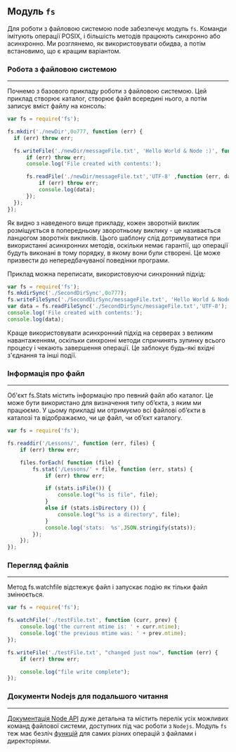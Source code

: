 ## Модуль `fs`

   Для роботи з файловою системою node забезпечує модуль `fs`. Команди імітують операції POSIX, і більшість методів працюють синхронно або асинхронно. Ми розглянемо, як використовувати обидва, а потім встановимо, що є кращим варіантом.



   ### Робота з файловою системою
   ------------------------------
   Почнемо з базового прикладу роботи з файловою системою. Цей приклад створює каталог, створює файл всередині нього, а потім записує вміст файлу на консоль:
  
```javascript
var fs = require('fs');

fs.mkdir('./newDir',0o777, function (err) {
  if (err) throw err;

  fs.writeFile('./newDir/messageFile.txt', 'Hello World & Node :)', function (err) {
      if (err) throw err;
      console.log('File created with contents:');

      fs.readFile('./newDir/messageFile.txt','UTF-8' ,function (err, data) {
          if (err) throw err;
          console.log(data);
      });
  });
});
```

   Як видно з наведеного вище прикладу, кожен зворотній виклик розміщується в попередньому зворотньому виклику - це називається ланцюгом зворотніх викликів. Цього шаблону слід дотримуватися при використанні асинхронних методів, оскільки немає гарантії, що операції будуть виконані в тому порядку, в якому вони були створені. Це може призвести до непередбачуваної поведінки програми.
   
   Приклад можна переписати, використовуючи синхронний підхід:
   
```javascript   
var fs = require('fs');
fs.mkdirSync('./SecondDirSync',0o777);
fs.writeFileSync('./SecondDirSync/messageFile.txt', 'Hello World & Node');
var data = fs.readFileSync('./SecondDirSync/messageFile.txt','UTF-8');
console.log('File created with contents:');
console.log(data);
```

   Краще використовувати асинхронний підхід на серверах з великим навантаженням, оскільки синхронні методи спричинять зупинку всього процесу і чекають завершення операції. Це заблокує будь-які вхідні з'єднання та інші події.



### Інформація про файл
-----------------------
   Об'єкт fs.Stats містить інформацію про певний файл або каталог. Це може бути використано для визначення типу об’єкта, з яким ми працюємо. У цьому прикладі ми отримуємо всі файлові об’єкти в каталозі та відображаємо, чи це файл, чи об’єкт каталогу.

```javascript
var fs = require('fs');

fs.readdir('/Lessons/', function (err, files) {
    if (err) throw err;

    files.forEach( function (file) {
        fs.stat('/Lessons/' + file, function (err, stats) {
            if (err) throw err;

            if (stats.isFile()) {
                console.log("%s is file", file);
            }
            else if (stats.isDirectory ()) {
                console.log("%s is a directory", file);
            }
            console.log('stats:  %s',JSON.stringify(stats));
        });
    });
});
```



### Перегляд файлів
-------------------
Метод fs.watchfile відстежує файл і запускає подію як тільки файл змінюється.
   
```javascript
var fs = require('fs');

fs.watchFile('./testFile.txt', function (curr, prev) {
    console.log('the current mtime is: ' + curr.mtime);
    console.log('the previous mtime was: ' + prev.mtime);
});

fs.writeFile('./testFile.txt', "changed just now", function (err) {
    if (err) throw err;

    console.log("file write complete");
});
```



### Документи Nodejs для подальшого читання
-------------------------------------------
[Документація Node API](https://nodejs.org/dist/latest-v4.x/docs/api/fs.html) дуже детальна та містить перелік усіх можливих команд файлової системи, доступних під час роботи з `Nodejs`. Модуль `fs` теж має безліч [функцій](https://nodejs.org/dist/latest-v4.x/docs/api/fs.html) для самих різних операцій з файлами і директоріями. 
